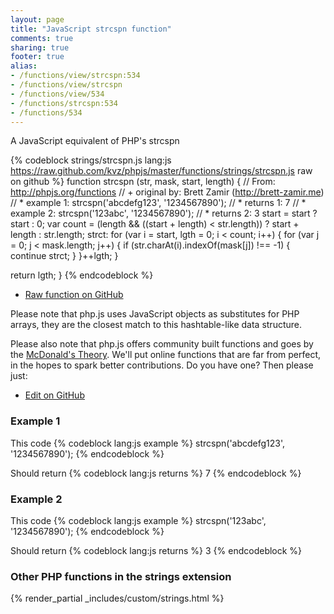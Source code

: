 ```yaml
---
layout: page
title: "JavaScript strcspn function"
comments: true
sharing: true
footer: true
alias:
- /functions/view/strcspn:534
- /functions/view/strcspn
- /functions/view/534
- /functions/strcspn:534
- /functions/534
---
```

<!-- Generated by Rakefile:build -->
A JavaScript equivalent of PHP's strcspn

{% codeblock strings/strcspn.js lang:js https://raw.github.com/kvz/phpjs/master/functions/strings/strcspn.js raw on github %}
function strcspn (str, mask, start, length) {
  // From: http://phpjs.org/functions
  // +   original by: Brett Zamir (http://brett-zamir.me)
  // *     example 1: strcspn('abcdefg123', '1234567890');
  // *     returns 1: 7
  // *     example 2: strcspn('123abc', '1234567890');
  // *     returns 2: 3
  start = start ? start : 0;
  var count = (length && ((start + length) < str.length)) ? start + length : str.length;
  strct: for (var i = start, lgth = 0; i < count; i++) {
    for (var j = 0; j < mask.length; j++) {
      if (str.charAt(i).indexOf(mask[j]) !== -1) {
        continue strct;
      }
    }++lgth;
  }

  return lgth;
}
{% endcodeblock %}

 - [Raw function on GitHub](https://github.com/kvz/phpjs/blob/master/functions/strings/strcspn.js)

Please note that php.js uses JavaScript objects as substitutes for PHP arrays, they are 
the closest match to this hashtable-like data structure. 

Please also note that php.js offers community built functions and goes by the 
[McDonald's Theory](https://medium.com/what-i-learned-building/9216e1c9da7d). We'll put online 
functions that are far from perfect, in the hopes to spark better contributions. 
Do you have one? Then please just: 

 - [Edit on GitHub](https://github.com/kvz/phpjs/edit/master/functions/strings/strcspn.js)

### Example 1
This code
{% codeblock lang:js example %}
strcspn('abcdefg123', '1234567890');
{% endcodeblock %}

Should return
{% codeblock lang:js returns %}
7
{% endcodeblock %}

### Example 2
This code
{% codeblock lang:js example %}
strcspn('123abc', '1234567890');
{% endcodeblock %}

Should return
{% codeblock lang:js returns %}
3
{% endcodeblock %}


### Other PHP functions in the strings extension
{% render_partial _includes/custom/strings.html %}
